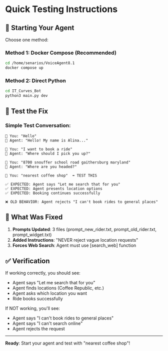 # Quick Testing Instructions

## 🚀 Starting Your Agent

Choose one method:

### Method 1: Docker Compose (Recommended)

```bash
cd /home/senarios/VoiceAgent8.1
docker compose up
```

### Method 2: Direct Python

```bash
cd IT_Curves_Bot
python3 main.py dev
```

## 🧪 Test the Fix

### Simple Test Conversation:

```
👤 You: "Hello"
🤖 Agent: "Hello! My name is Alina..."

👤 You: "I want to book a ride"
🤖 Agent: "Where should I pick you up?"

👤 You: "8700 snouffer school road gaithersburg maryland"
🤖 Agent: "Where are you headed?"

👤 You: "nearest coffee shop"  ⬅️ TEST THIS

✅ EXPECTED: Agent says "Let me search that for you"
✅ EXPECTED: Agent presents location options
✅ EXPECTED: Booking continues successfully

❌ OLD BEHAVIOR: Agent rejects "I can't book rides to general places"
```

## 🎯 What Was Fixed

1. **Prompts Updated**: 3 files (prompt_new_rider.txt, prompt_old_rider.txt, prompt_widget.txt)
2. **Added Instructions**: "NEVER reject vague location requests"
3. **Forces Web Search**: Agent must use [search_web] function

## ✅ Verification

If working correctly, you should see:
- Agent says "Let me search that for you"
- Agent finds locations (Coffee Republic, etc.)
- Agent asks which location you want
- Ride books successfully

If NOT working, you'll see:
- Agent says "I can't book rides to general places"
- Agent says "I can't search online"
- Agent rejects the request

---

**Ready**: Start your agent and test with "nearest coffee shop"!

